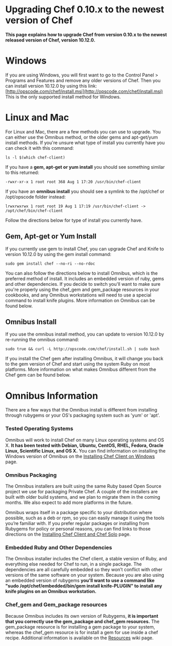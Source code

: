 Upgrading Chef 0.10.x to the newest version of Chef
===================================================

**This page explains how to upgrade Chef from version 0.10.x to the
newest released version of Chef, version 10.12.0.**

Windows
=======

If you are using Windows, you will first want to go to the Control Panel
\> Programs and Features and remove any older versions of Chef. Then you
can install version 10.12.0 by using this link:
[http://opscode.com/chef/install.msi](http://opscode.com/chef/install.msi)
This is the only supported install method for Windows.

Linux and Mac
=============

For Linux and Mac, there are a few methods you can use to upgrade. You
can either use the Omnibus method, or the older gems and apt-get/yum
install methods. If you're unsure what type of install you currently
have you can check it with this command:

    ls -l $(which chef-client)

If you have a **gem, apt-get or yum install** you should see something
similar to this returned:

    -rwxr-xr-x 1 root root 368 Aug 1 17:20 /usr/bin/chef-client

If you have an **omnibus install** you should see a symlink to the
/opt/chef or /opt/opscode folder instead:

    lrwxrwxrwx 1 root root 19 Aug 1 17:19 /usr/bin/chef-client -> /opt/chef/bin/chef-client

Follow the directions below for type of install you currently have.

Gem, Apt-get or Yum Install
---------------------------

If you currently use gem to install Chef, you can upgrade Chef and Knife
to version 10.12.0 by using the gem install command:

    sudo gem install chef --no-ri --no-rdoc

You can also follow the directions below to install Omnibus, which is
the preferred method of install. It includes an embedded version of
ruby, gems and other dependencies. If you decide to switch you'll want
to make sure you're properly using the chef\_gem and gem\_package
resources in your cookbooks, and any Omnibus workstations will need to
use a special command to install knife plugins. More information on
Omnibus can be found below.

Omnibus Install
---------------

If you use the omnibus install method, you can update to version 10.12.0
by re-running the omnibus command:

    sudo true && curl -L http://opscode.com/chef/install.sh | sudo bash

If you install the Chef gem after installing Omnibus, it will change you
back to the gem version of Chef and start using the system Ruby on most
platforms. More information on what makes Omnibus different from the
Chef gem can be found below.  

  

Omnibus Information
===================

There are a few ways that the Omnibus install is different from
installing through rubygems or your OS's packaging system such as 'yum'
or 'apt'.

### Tested Operating Systems

Omnibus will work to install Chef on many Linux operating systems and OS
X. **It has been tested with Debian, Ubuntu, CentOS, RHEL, Fedora,
Oracle Linux, Scientific Linux, and OS X.** You can find information on
installing the Windows version of Omnibus on the [Installing Chef Client
on
Windows](Installing%20Chef%20Client%20on%20Windows.html "Installing Chef Client on Windows")
page.

### Omnibus Packaging

The Omnibus installers are built using the same Ruby based Open Source
project we use for packaging Private Chef. A couple of the installers
are built with older build systems, and we plan to migrate them in the
coming months. We also expect to add more platforms in the future.

Omnibus wraps itself in a package specific to your distribution where
possible, such as a deb or rpm, so you can easily manage it using the
tools you’re familiar with. If you prefer regular packages or installing
from Rubygems for policy or personal reasons, you can find links to
those directions on the [Installing Chef Client and Chef
Solo](Installing%20Chef%20Client%20and%20Chef%20Solo.html "Installing Chef Client and Chef Solo")
page.

### Embedded Ruby and Other Dependencies

The Omnibus installer includes the Chef client, a stable version of
Ruby, and everything else needed for Chef to run, in a single package.
The dependencies are all carefully embedded so they won’t conflict with
other versions of the same software on your system. Because you are also
using an embedded version of rubygems **you'll want to use a command
like "sudo /opt/chef/embedded/bin/gem install knife-PLUGIN" to install
any knife plugins on an Omnibus workstation.**

### Chef\_gem and Gem\_package resources

Because Omnibus includes its own version of Rubygems, **it is important
that you correctly use the gem\_package and chef\_gem resources.** The
gem\_package resource is for installing a gem package to your system,
whereas the chef\_gem resource is for install a gem for use inside a
chef recipe. Additional information is available on the
[Resources](http://wiki.opscode.com/display/chef/Resources) wiki page.
